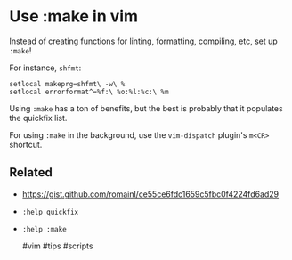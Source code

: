 # Use :make in vim

Instead of creating functions for linting, formatting, compiling, etc, set up `:make`!

For instance, `shfmt`:
```vim
setlocal makeprg=shfmt\ -w\ %
setlocal errorformat^=%f:\ %o:%l:%c:\ %m
```

Using `:make` has a ton of benefits, but the best is probably that it populates the quickfix list.

For using `:make` in the background, use the `vim-dispatch` plugin's `m<CR>` shortcut.

## Related

* https://gist.github.com/romainl/ce55ce6fdc1659c5fbc0f4224fd6ad29
* `:help quickfix`
* `:help :make`

    #vim #tips #scripts
